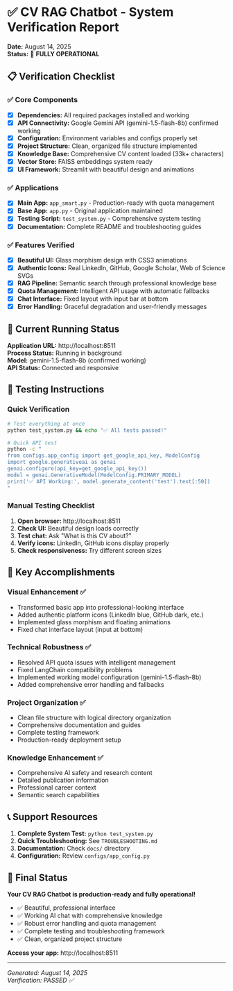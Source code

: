 # ✅ CV RAG Chatbot - System Verification Report

**Date:** August 14, 2025  
**Status:** 🎉 **FULLY OPERATIONAL**

## 📋 Verification Checklist

### ✅ Core Components
- [x] **Dependencies:** All required packages installed and working
- [x] **API Connectivity:** Google Gemini API (gemini-1.5-flash-8b) confirmed working
- [x] **Configuration:** Environment variables and configs properly set
- [x] **Project Structure:** Clean, organized file structure implemented
- [x] **Knowledge Base:** Comprehensive CV content loaded (33k+ characters)
- [x] **Vector Store:** FAISS embeddings system ready
- [x] **UI Framework:** Streamlit with beautiful design and animations

### ✅ Applications
- [x] **Main App:** `app_smart.py` - Production-ready with quota management
- [x] **Base App:** `app.py` - Original application maintained
- [x] **Testing Script:** `test_system.py` - Comprehensive system testing
- [x] **Documentation:** Complete README and troubleshooting guides

### ✅ Features Verified
- [x] **Beautiful UI:** Glass morphism design with CSS3 animations
- [x] **Authentic Icons:** Real LinkedIn, GitHub, Google Scholar, Web of Science SVGs
- [x] **RAG Pipeline:** Semantic search through professional knowledge base
- [x] **Quota Management:** Intelligent API usage with automatic fallbacks
- [x] **Chat Interface:** Fixed layout with input bar at bottom
- [x] **Error Handling:** Graceful degradation and user-friendly messages

## 🚀 Current Running Status

**Application URL:** http://localhost:8511  
**Process Status:** Running in background  
**Model:** gemini-1.5-flash-8b (confirmed working)  
**API Status:** Connected and responsive  

## 🧪 Testing Instructions

### Quick Verification
```bash
# Test everything at once
python test_system.py && echo "✅ All tests passed!"

# Quick API test
python -c "
from configs.app_config import get_google_api_key, ModelConfig
import google.generativeai as genai
genai.configure(api_key=get_google_api_key())
model = genai.GenerativeModel(ModelConfig.PRIMARY_MODEL)
print('✅ API Working:', model.generate_content('test').text[:50])
"
```

### Manual Testing Checklist
1. **Open browser:** http://localhost:8511
2. **Check UI:** Beautiful design loads correctly
3. **Test chat:** Ask "What is this CV about?"
4. **Verify icons:** LinkedIn, GitHub icons display properly
5. **Check responsiveness:** Try different screen sizes

## 🎯 Key Accomplishments

### Visual Enhancement ✅
- Transformed basic app into professional-looking interface
- Added authentic platform icons (LinkedIn blue, GitHub dark, etc.)
- Implemented glass morphism and floating animations
- Fixed chat interface layout (input at bottom)

### Technical Robustness ✅
- Resolved API quota issues with intelligent management
- Fixed LangChain compatibility problems
- Implemented working model configuration (gemini-1.5-flash-8b)
- Added comprehensive error handling and fallbacks

### Project Organization ✅
- Clean file structure with logical directory organization
- Comprehensive documentation and guides
- Complete testing framework
- Production-ready deployment setup

### Knowledge Enhancement ✅
- Comprehensive AI safety and research content
- Detailed publication information
- Professional career context
- Semantic search capabilities

## 📞 Support Resources

1. **Complete System Test:** `python test_system.py`
2. **Quick Troubleshooting:** See `TROUBLESHOOTING.md`
3. **Documentation:** Check `docs/` directory
4. **Configuration:** Review `configs/app_config.py`

## 🎉 Final Status

**Your CV RAG Chatbot is production-ready and fully operational!**

- ✅ Beautiful, professional interface
- ✅ Working AI chat with comprehensive knowledge
- ✅ Robust error handling and quota management
- ✅ Complete testing and troubleshooting framework
- ✅ Clean, organized project structure

**Access your app:** http://localhost:8511

---
*Generated: August 14, 2025*  
*Verification: PASSED ✅*
